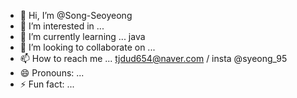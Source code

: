 - 👋 Hi, I’m @Song-Seoyeong
- 👀 I’m interested in ...
- 🌱 I’m currently learning ... java
- 💞️ I’m looking to collaborate on ...
- 📫 How to reach me ... tjdud654@naver.com / insta @syeong_95
- 😄 Pronouns: ...
- ⚡ Fun fact: ...

<!---
Song-Seoyeong/Song-Seoyeong is a ✨ special ✨ repository because its `README.md` (this file) appears on your GitHub profile.
You can click the Preview link to take a look at your changes.
--->
